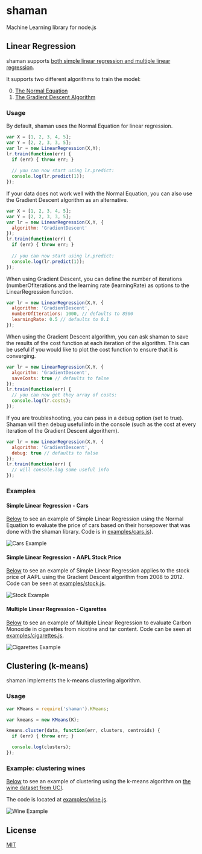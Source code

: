 # shaman

Machine Learning library for node.js

## Linear Regression

shaman supports [both simple linear regression  and multiple linear
regression](http://en.wikipedia.org/wiki/Linear_regression#Simple_and_multiple_regression).

It supports two different algorithms to train the model:

0. [The Normal Equation](http://en.wikipedia.org/wiki/Linear_least_squares_(mathematics))
1. [The Gradient Descent Algorithm](http://en.wikipedia.org/wiki/Gradient_descent)

### Usage

By default, shaman uses the Normal Equation for linear regression.

```javascript
var X = [1, 2, 3, 4, 5];
var Y = [2, 2, 3, 3, 5];
var lr = new LinearRegression(X,Y);
lr.train(function(err) {
  if (err) { throw err; }
  
  // you can now start using lr.predict:
  console.log(lr.predict(1));
});
```

If your data does not work well with the Normal Equation, you can also
use the Gradient Descent algorithm as an alternative.

```javascript
var X = [1, 2, 3, 4, 5];
var Y = [2, 2, 3, 3, 5];
var lr = new LinearRegression(X,Y, {
  algorithm: 'GradientDescent'
});
lr.train(function(err) {
  if (err) { throw err; }
  
  // you can now start using lr.predict:
  console.log(lr.predict(1));
});
```

When using Gradient Descent, you can define the number of iterations
(numberOfIterations and the learning rate (learningRate) as options to
the LinearRegression function.


```javascript
var lr = new LinearRegression(X,Y, {
  algorithm: 'GradientDescent',
  numberOfIterations: 1000, // defaults to 8500
  learningRate: 0.5 // defaults to 0.1
});
```

When using the Gradient Descent algorithm, you can ask shaman to save
the results of the cost function at each iteration of the algorithm.
This can be useful if you would like to plot the cost function to ensure
that it is converging.

```javascript
var lr = new LinearRegression(X,Y, {
  algorithm: 'GradientDescent',
  saveCosts: true // defaults to false
});
lr.train(function(err) {
  // you can now get they array of costs:
  console.log(lr.costs);
});
```

If you are troubleshooting, you can pass in a debug option (set to
true). Shaman will then debug useful info in the console (such as the
cost at every iteration of the Gradient Descent algorithem).

```javascript
var lr = new LinearRegression(X,Y, {
  algorithm: 'GradientDescent',
  debug: true // defaults to false
});
lr.train(function(err) {
  // will console.log some useful info
});
```

### Examples


#### Simple Linear Regression - Cars

[Below](https://plot.ly/~luccastera/2) to see an example of Simple Linear Regression
using the Normal Equation to evaluate the price of cars based on their horsepower that was done with the shaman
library. Code is in [examples/cars.js](examples/cars.js)).

![Cars Example](examples/cars.png)

#### Simple Linear Regression - AAPL Stock Price

[Below](https://plot.ly/~luccastera/3/aapl-stock-prices/) to see an
example of Simple Linear Regression applies to the stock price of AAPL
using the Gradient Descent algorithm from 2008 to 2012. Code can be seen at
[examples/stock.js](examples/stock.js).

![Stock Example](examples/stock.png)

#### Multiple Linear Regression - Cigarettes

[Below](https://plot.ly/~luccastera/4/cigarettes/) to see an
example of Multiple Linear Regression to evaluate Carbon Monoxide in
cigarettes from nicotine and tar content. Code can be seen at
[examples/cigarettes.js](examples/cigarettes.js).

![Cigarettes Example](examples/cigarettes.png)

## Clustering (k-means)

shaman implements the k-means clustering algorithm.

### Usage

```javascript
var KMeans = require('shaman').KMeans;

var kmeans = new KMeans(K);

kmeans.cluster(data, function(err, clusters, centroids) {
  if (err) { throw err; }

  console.log(clusters);
});

```

### Example: clustering wines

[Below](https://plot.ly/~luccastera/20/wine/) to see an example of
clustering using the k-means algorithm on [the wine dataset from
UCI](http://archive.ics.uci.edu/ml/datasets/Wine).

The code is located at [examples/wine.js](examples/wine.js).

![Wine Example](examples/wine.png)

## License

[MIT](LICENSE)
